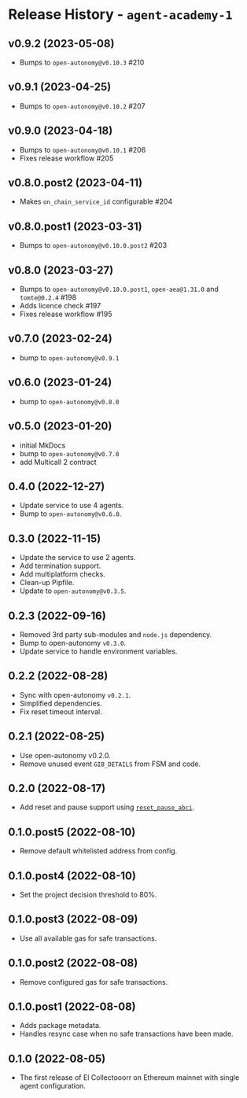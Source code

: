 # Release History - `agent-academy-1`

## v0.9.2 (2023-05-08)

* Bumps to `open-autonomy@v0.10.3` #210

## v0.9.1 (2023-04-25)

* Bumps to `open-autonomy@v0.10.2` #207

## v0.9.0 (2023-04-18)

* Bumps to `open-autonomy@v0.10.1` #206
* Fixes release workflow #205

## v0.8.0.post2 (2023-04-11)
* Makes `on_chain_service_id` configurable #204

## v0.8.0.post1 (2023-03-31)
* Bumps to `open-autonomy@v0.10.0.post2` #203
  
## v0.8.0 (2023-03-27)
* Bumps to `open-autonomy@v0.10.0.post1`, `open-aea@1.31.0` and `tomte@0.2.4` #198
* Adds licence check #197
* Fixes release workflow #195

## v0.7.0 (2023-02-24)
* bump to `open-autonomy@v0.9.1`

## v0.6.0 (2023-01-24)
* bump to `open-autonomy@v0.8.0`

## v0.5.0 (2023-01-20)
* initial MkDocs
* bump to `open-autonomy@v0.7.0`
* add Multicall 2 contract

## 0.4.0 (2022-12-27)
- Update service to use 4 agents.
- Bump to `open-autonomy@v0.6.0`.

## 0.3.0 (2022-11-15)
- Update the service to use 2 agents. 
- Add termination support.
- Add multiplatform checks.
- Clean-up Pipfile.
- Update to `open-autonomy@v0.3.5`.

## 0.2.3 (2022-09-16)

- Removed 3rd party sub-modules and `node.js` dependency.
- Bump to open-autonomy `v0.3.0`.
- Update service to handle environment variables.

## 0.2.2 (2022-08-28)

- Sync with open-autonomy `v0.2.1`.
- Simplified dependencies. 
- Fix reset timeout interval.

## 0.2.1 (2022-08-25)

- Use open-autonomy v0.2.0.
- Remove unused event `GIB_DETAILS` from FSM and code.

## 0.2.0 (2022-08-17)

- Add reset and pause support using [`reset_pause_abci`](https://github.com/valory-xyz/open-autonomy/tree/v0.1.6/packages/valory/skills/reset_pause_abci).

## 0.1.0.post5 (2022-08-10)

- Remove default whitelisted address from config.

## 0.1.0.post4 (2022-08-10)

- Set the project decision threshold to 80%.

## 0.1.0.post3 (2022-08-09)

- Use all available gas for safe transactions. 

## 0.1.0.post2 (2022-08-08)

- Remove configured gas for safe transactions.   

## 0.1.0.post1 (2022-08-08)

- Adds package metadata.
- Handles resync case when no safe transactions have been made.

## 0.1.0 (2022-08-05)

- The first release of El Collectooorr on Ethereum mainnet with single agent configuration.
